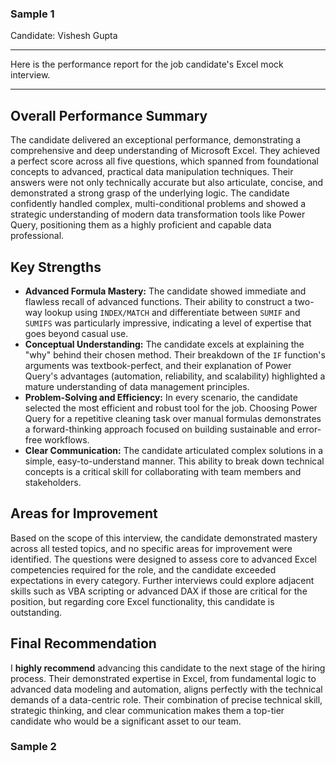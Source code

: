 ### Sample 1 
Candidate: Vishesh Gupta

---

Here is the performance report for the job candidate's Excel mock interview.

---

## Overall Performance Summary

The candidate delivered an exceptional performance, demonstrating a comprehensive and deep understanding of Microsoft Excel. They achieved a perfect score across all five questions, which spanned from foundational concepts to advanced, practical data manipulation techniques. Their answers were not only technically accurate but also articulate, concise, and demonstrated a strong grasp of the underlying logic. The candidate confidently handled complex, multi-conditional problems and showed a strategic understanding of modern data transformation tools like Power Query, positioning them as a highly proficient and capable data professional.

## Key Strengths

*   **Advanced Formula Mastery:** The candidate showed immediate and flawless recall of advanced functions. Their ability to construct a two-way lookup using `INDEX/MATCH` and differentiate between `SUMIF` and `SUMIFS` was particularly impressive, indicating a level of expertise that goes beyond casual use.
*   **Conceptual Understanding:** The candidate excels at explaining the "why" behind their chosen method. Their breakdown of the `IF` function's arguments was textbook-perfect, and their explanation of Power Query's advantages (automation, reliability, and scalability) highlighted a mature understanding of data management principles.
*   **Problem-Solving and Efficiency:** In every scenario, the candidate selected the most efficient and robust tool for the job. Choosing Power Query for a repetitive cleaning task over manual formulas demonstrates a forward-thinking approach focused on building sustainable and error-free workflows.
*   **Clear Communication:** The candidate articulated complex solutions in a simple, easy-to-understand manner. This ability to break down technical concepts is a critical skill for collaborating with team members and stakeholders.

## Areas for Improvement

Based on the scope of this interview, the candidate demonstrated mastery across all tested topics, and no specific areas for improvement were identified. The questions were designed to assess core to advanced Excel competencies required for the role, and the candidate exceeded expectations in every category. Further interviews could explore adjacent skills such as VBA scripting or advanced DAX if those are critical for the position, but regarding core Excel functionality, this candidate is outstanding.

## Final Recommendation

I **highly recommend** advancing this candidate to the next stage of the hiring process. Their demonstrated expertise in Excel, from fundamental logic to advanced data modeling and automation, aligns perfectly with the technical demands of a data-centric role. Their combination of precise technical skill, strategic thinking, and clear communication makes them a top-tier candidate who would be a significant asset to our team.


### Sample 2
